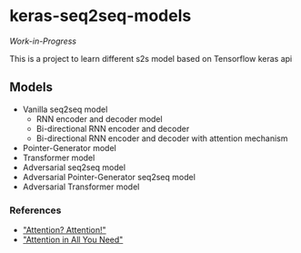 # keras-seq2seq-models

*Work-in-Progress*

This is a project to learn different s2s model based on Tensorflow keras api

## Models
- Vanilla seq2seq model
    - RNN encoder and decoder model
    - Bi-directional RNN encoder and decoder 
    - Bi-directional RNN encoder and decoder with attention mechanism
- Pointer-Generator model
- Transformer model
- Adversarial seq2seq model
- Adversarial Pointer-Generator seq2seq model
- Adversarial Transformer model

### References
- ["Attention? Attention!"](https://lilianweng.github.io/lil-log/2018/06/24/attention-attention.html)
- ["Attention in All You Need"](https://arxiv.org/abs/1706.03762)
